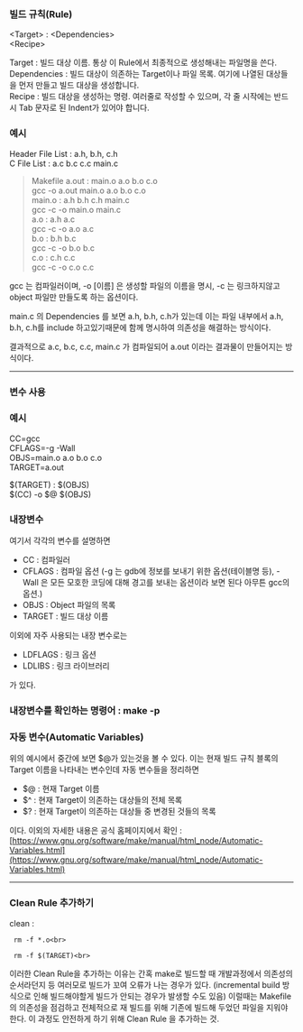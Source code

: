 ﻿### 빌드 규칙(Rule)

\<Target\> : \<Dependencies\><br>
<t>\<Recipe\>

Target : 빌드 대상 이름. 통상 이 Rule에서 최종적으로 생성해내는 파일명을 쓴다. <br>
Dependencies : 빌드 대상이 의존하는 Target이나 파일 목록. 여기에 나열된 대상들을 먼저 만들고 빌드 대상을 생성합니다. <br>
Recipe : 빌드 대상을 생성하는 명령. 여러줄로 작성할 수 있으며, 각 줄 시작에는 반드시 Tab 문자로 된 Indent가 있어야 합니다. <br>

### 예시

Header File List : a.h, b.h, c.h <br>
C File List : a.c b.c c.c main.c

> Makefile
a.out : main.o a.o b.o c.o<br>
     gcc -o a.out main.o a.o b.o c.o<br>
main.o : a.h b.h c.h main.c<br>
     gcc -c -o main.o main.c<br>
a.o : a.h a.c<br>
     gcc -c -o a.o a.c<br>
b.o : b.h b.c<br>
     gcc -c -o b.o b.c<br>
c.o : c.h c.c<br>
     gcc -c -o c.o c.c<br>

gcc 는 컴파일러이며, -o [이름] 은 생성할 파일의 이름을 명시, -c 는 링크하지않고 object 파일만 만들도록 하는 옵션이다.<br>

main.c 의 Dependencies 를 보면 a.h, b.h, c.h가 있는데 이는 파일 내부에서 a.h, b.h, c.h를 include 하고있기때문에 함께 명시하여 의존성을 해결하는 방식이다. <br>

결과적으로 a.c, b.c, c.c, main.c 가 컴파일되어 a.out 이라는 결과물이 만들어지는 방식이다. <br>

---

### 변수 사용

### 예시

CC=gcc<br>
CFLAGS=-g -Wall<br>
OBJS=main.o a.o b.o c.o<br>
TARGET=a.out<br>

$(TARGET) : $(OBJS)<br>
$(CC) -o $@ $(OBJS)<br>

### 내장변수

여기서 각각의 변수를 설명하면

- CC : 컴파일러
- CFLAGS : 컴파일 옵션 (-g 는 gdb에 정보를 보내기 위한 옵션(테이블명 등), -Wall 은 모든 모호한 코딩에 대해 경고를 보내는 옵션이라 보면 된다 아무튼 gcc의 옵션.)
- OBJS : Object 파일의 목록
- TARGET : 빌드 대상 이름

이외에 자주 사용되는 내장 변수로는

- LDFLAGS : 링크 옵션
- LDLIBS : 링크 라이브러리

가 있다.

### 내장변수를 확인하는 명령어 : make -p

### 자동 변수(Automatic Variables)

위의 예시에서 중간에 보면 $@가 있는것을 볼 수 있다. 이는 현재 빌드 규칙 블록의 Target 이름을 나타내는 변수인데 자동 변수들을 정리하면

- $@ : 현재 Target 이름
- $^ : 현재 Target이 의존하는 대상들의 전체 목록
- $? : 현재 Target이 의존하는 대상들 중 변경된 것들의 목록

이다. 이외의 자세한 내용은 공식 홈페이지에서 확인 : [https://www.gnu.org/software/make/manual/html_node/Automatic-Variables.html](https://www.gnu.org/software/make/manual/html_node/Automatic-Variables.html)

---

### Clean Rule 추가하기

clean : <br>

     rm -f *.o<br>

     rm -f $(TARGET)<br>

이러한 Clean Rule을 추가하는 이유는 간혹 make로 빌드할 때 개발과정에서 의존성의 순서라던지 등 여러모로 빌드가 꼬여 오류가 나는 경우가 있다. (incremental build 방식으로 인해 빌드해야할게 빌드가 안되는 경우가 발생할 수도 있음) 이럴때는 Makefile 의 의존성을 점검하고 전체적으로 재 빌드를 위해 기존에 빌드해 두었던 파일을 지워야 한다. 이 과정도 안전하게 하기 위해 Clean Rule 을 추가하는 것.
